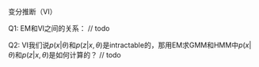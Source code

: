 变分推断（VI）

Q1: EM和VI之间的关系：
// todo

Q2: VI我们说$p(x|\theta)$和$p(z|x,\theta)$是intractable的，那用EM求GMM和HMM中$p(x|\theta)$和$p(z|x,\theta)$是如何计算的？
// todo